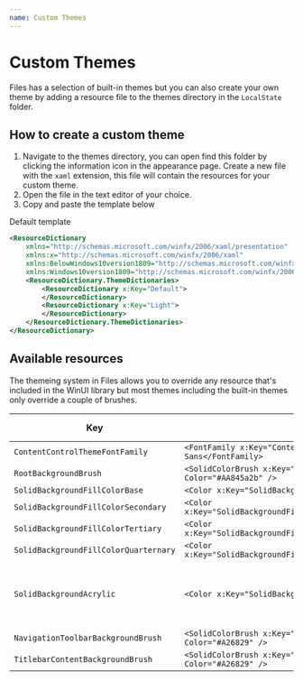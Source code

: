 ```yaml
---
name: Custom Themes
---
```

# Custom Themes

Files has a selection of built-in themes but you can also create your own theme by adding a resource file to the themes directory in the `LocalState` folder.

## How to create a custom theme

1. Navigate to the themes directory, you can open find this folder by clicking the information icon in the appearance page. Create a new file with the `xaml` extension, this file will contain the resources for your custom theme.
2. Open the file in the text editor of your choice.
3. Copy and paste the template below

Default template
```xml
<ResourceDictionary
    xmlns="http://schemas.microsoft.com/winfx/2006/xaml/presentation"
    xmlns:x="http://schemas.microsoft.com/winfx/2006/xaml"
    xmlns:BelowWindows10version1809="http://schemas.microsoft.com/winfx/2006/xaml/presentation?IsApiContractNotPresent(Windows.Foundation.UniversalApiContract, 7)"
    xmlns:Windows10version1809="http://schemas.microsoft.com/winfx/2006/xaml/presentation?IsApiContractPresent(Windows.Foundation.UniversalApiContract, 7)">
    <ResourceDictionary.ThemeDictionaries>
        <ResourceDictionary x:Key="Default">
        </ResourceDictionary>
        <ResourceDictionary x:Key="Light">
        </ResourceDictionary>
    </ResourceDictionary.ThemeDictionaries>
</ResourceDictionary>
```

## Available resources

The themeing system in Files allows you to override any resource that's included in the WinUI library but most themes including the built-in themes only override a couple of brushes.

| Key | Example | Default value |
| --------- | ----------- | ---------- |
| `ContentControlThemeFontFamily` | `<FontFamily x:Key="ContentControlThemeFontFamily">Comic Sans</FontFamily>` | `Segoe UI Variable` |
| `RootBackgroundBrush` | `<SolidColorBrush x:Key="RootBackgroundBrush" Color="#AA845a2b" />` | `Transparent` | 
| `SolidBackgroundFillColorBase` | `<Color x:Key="SolidBackgroundFillColorBase">#A26829</Color>` |  |
| `SolidBackgroundFillColorSecondary` | `<Color x:Key="SolidBackgroundFillColorSecondary">#845a2b</Color>` |  |
| `SolidBackgroundFillColorTertiary` | `<Color x:Key="SolidBackgroundFillColorTertiary">#A26829</Color>` |  |
| `SolidBackgroundFillColorQuarternary` | `<Color x:Key="SolidBackgroundFillColorQuarternary">#A26829</Color>` |  |
| `SolidBackgroundAcrylic` | `<Color x:Key="SolidBackgroundAcrylic">#A26829</Color>` | Light theme: `#FFFFFF` Dark theme: `#2C2C2C` |
| `NavigationToolbarBackgroundBrush` | `<SolidColorBrush x:Key="NavigationToolbarBackgroundBrush" Color="#A26829" />` | `#00000000` |
| `TitlebarContentBackgroundBrush` | `<SolidColorBrush x:Key="TitlebarContentBackgroundBrush" Color="#A26829" />` | `Transparent` |
